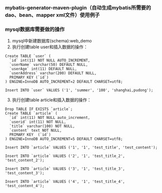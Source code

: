 ### mybatis-generator-maven-plugin（自动生成mybatis所需要的dao、bean、mapper xml文件）使用例子

### mysql数据库需要做的操作
1. mysql中新建数据库(schema):web_demo
2. 执行创建table user和插入数据的操作：
```
Create TABLE `user` (
  `id` int(11) NOT NULL AUTO_INCREMENT,
  `userName` varchar(50) DEFAULT NULL,
  `userAge` int(11) DEFAULT NULL,
  `userAddress` varchar(200) DEFAULT NULL,
  PRIMARY KEY (`id`)
) ENGINE=InnoDB AUTO_INCREMENT=2 DEFAULT CHARSET=utf8;
```
```
Insert INTO `user` VALUES ('1', 'summer', '100', 'shanghai,pudong');
```
3. 执行创建table article和插入数据的操作：
```
Drop TABLE IF EXISTS `article`;
Create TABLE `article` (
  `id` int(11) NOT NULL auto_increment,
  `userid` int(11) NOT NULL,
  `title` varchar(100) NOT NULL,
  `content` text NOT NULL,
  PRIMARY KEY  (`id`)
) ENGINE=InnoDB AUTO_INCREMENT=5 DEFAULT CHARSET=utf8;
```
```
Insert INTO `article` VALUES ('1', '1', 'test_title', 'test_content');
```
```
Insert INTO `article` VALUES ('2', '1', 'test_title_2', 'test_content_2');
```
```
Insert INTO `article` VALUES ('3', '1', 'test_title_3', 'test_content_3');
```
```
Insert INTO `article` VALUES ('4', '1', 'test_title_4', 'test_content_4');
```